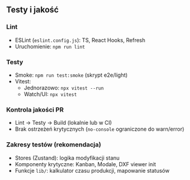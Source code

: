 ## Testy i jakość

### Lint
- ESLint (`eslint.config.js`): TS, React Hooks, Refresh
- Uruchomienie: `npm run lint`

### Testy
- Smoke: `npm run test:smoke` (skrypt e2e/light)
- Vitest:
  - Jednorazowo: `npx vitest --run`
  - Watch/UI: `npx vitest`

### Kontrola jakości PR
- Lint → Testy → Build (lokalnie lub w CI)
- Brak ostrzeżeń krytycznych (`no-console` ograniczone do warn/error)

### Zakresy testów (rekomendacja)
- Stores (Zustand): logika modyfikacji stanu
- Komponenty krytyczne: Kanban, Modale, DXF viewer init
- Funkcje `lib/`: kalkulator czasu produkcji, mapowanie statusów


